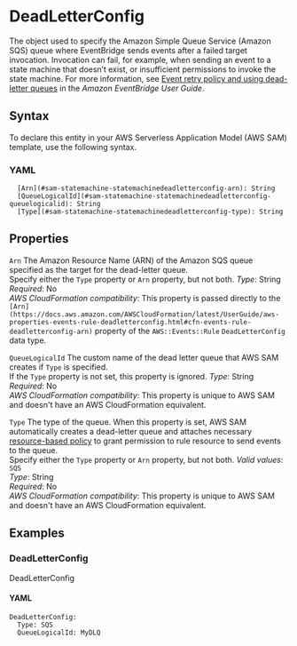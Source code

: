 # DeadLetterConfig<a name="sam-property-statemachine-statemachinedeadletterconfig"></a>

The object used to specify the Amazon Simple Queue Service \(Amazon SQS\) queue where EventBridge sends events after a failed target invocation\. Invocation can fail, for example, when sending an event to a state machine that doesn’t exist, or insufficient permissions to invoke the state machine\. For more information, see [Event retry policy and using dead\-letter queues](https://docs.aws.amazon.com/eventbridge/latest/userguide/rule-dlq.html) in the *Amazon EventBridge User Guide*\.

## Syntax<a name="sam-property-statemachine-statemachinedeadletterconfig-syntax"></a>

To declare this entity in your AWS Serverless Application Model \(AWS SAM\) template, use the following syntax\.

### YAML<a name="sam-property-statemachine-statemachinedeadletterconfig-syntax.yaml"></a>

```
  [Arn](#sam-statemachine-statemachinedeadletterconfig-arn): String
  [QueueLogicalId](#sam-statemachine-statemachinedeadletterconfig-queuelogicalid): String
  [Type](#sam-statemachine-statemachinedeadletterconfig-type): String
```

## Properties<a name="sam-property-statemachine-statemachinedeadletterconfig-properties"></a>

 `Arn`   <a name="sam-statemachine-statemachinedeadletterconfig-arn"></a>
The Amazon Resource Name \(ARN\) of the Amazon SQS queue specified as the target for the dead\-letter queue\.  
Specify either the `Type` property or `Arn` property, but not both\.
*Type*: String  
*Required*: No  
*AWS CloudFormation compatibility*: This property is passed directly to the `[Arn](https://docs.aws.amazon.com/AWSCloudFormation/latest/UserGuide/aws-properties-events-rule-deadletterconfig.html#cfn-events-rule-deadletterconfig-arn)` property of the `AWS::Events::Rule` `DeadLetterConfig` data type\.

 `QueueLogicalId`   <a name="sam-statemachine-statemachinedeadletterconfig-queuelogicalid"></a>
The custom name of the dead letter queue that AWS SAM creates if `Type` is specified\.  
If the `Type` property is not set, this property is ignored\.
*Type*: String  
*Required*: No  
*AWS CloudFormation compatibility*: This property is unique to AWS SAM and doesn't have an AWS CloudFormation equivalent\.

 `Type`   <a name="sam-statemachine-statemachinedeadletterconfig-type"></a>
The type of the queue\. When this property is set, AWS SAM automatically creates a dead\-letter queue and attaches necessary [resource\-based policy](https://docs.aws.amazon.com/eventbridge/latest/userguide/rule-dlq.html#dlq-perms) to grant permission to rule resource to send events to the queue\.  
Specify either the `Type` property or `Arn` property, but not both\.
*Valid values*: `SQS`  
*Type*: String  
*Required*: No  
*AWS CloudFormation compatibility*: This property is unique to AWS SAM and doesn't have an AWS CloudFormation equivalent\.

## Examples<a name="sam-property-statemachine-statemachinedeadletterconfig--examples"></a>

### DeadLetterConfig<a name="sam-property-statemachine-statemachinedeadletterconfig--examples--deadletterconfig"></a>

DeadLetterConfig

#### YAML<a name="sam-property-statemachine-statemachinedeadletterconfig--examples--deadletterconfig--yaml"></a>

```
DeadLetterConfig:
  Type: SQS
  QueueLogicalId: MyDLQ
```